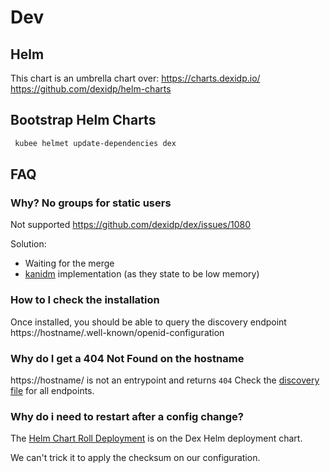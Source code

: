 # Dev

## Helm

This chart is an umbrella chart over:
https://charts.dexidp.io/
https://github.com/dexidp/helm-charts

## Bootstrap Helm Charts 

```bash
 kubee helmet update-dependencies dex
```

## FAQ

### Why? No groups for static users

Not supported https://github.com/dexidp/dex/issues/1080

Solution:
* Waiting for the merge
* [kanidm](https://kanidm.github.io/kanidm/stable/examples/kubernetes_ingress.html) implementation (as they state to be low memory)


### How to I check the installation

Once installed, you should be able to query the discovery endpoint
https://hostname/.well-known/openid-configuration

### Why do I get a 404 Not Found on the hostname

https://hostname/ is not an entrypoint and returns `404`
Check the [discovery file](#how-to-i-check-the-installation) for all endpoints.

### Why do i need to restart after a config change?

The [Helm Chart Roll Deployment](https://helm.sh/docs/howto/charts_tips_and_tricks/#automatically-roll-deployments)
is on the Dex Helm deployment chart.

We can't trick it to apply the checksum on our configuration.